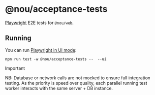 # @nou/acceptance-tests

[Playwright](https://playwright.dev/) E2E tests for `@nou/web`.

## Running

You can run [Playwright in UI mode](https://playwright.dev/docs/test-ui-mode):

```
npm run test -w @nou/acceptance-tests --  --ui
```

> [!IMPORTANT]  
NB: Database or network calls are not mocked to ensure full integration testing. As the priority is speed over quality, each parallel running test worker interacts with the same server + DB instance.
